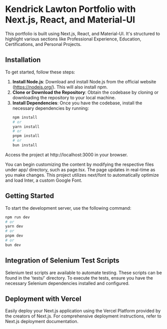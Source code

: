 # Kendrick Lawton Portfolio with Next.js, React, and Material-UI
This portfolio is built using Next.js, React, and Material-UI. It's structured to highlight various sections like Professional Experience, Education, Certifications, and Personal Projects.

## Installation
To get started, follow these steps:
1. **Install Node.js**: Download and install Node.js from the official website (https://nodejs.org/). This will also install npm.
2. **Clone or Download the Repository**: Obtain the codebase by cloning or downloading the repository to your local machine.
3. **Install Dependencies**: Once you have the codebase, install the necessary dependencies by running:
   ```bash
   npm install
   # or
   yarn install
   # or
   pnpm install
   # or
   bun install
   ```
Access the project at http://localhost:3000 in your browser.

You can begin customizing the content by modifying the respective files under app/ directory, such as page.tsx. The page updates in real-time as you make changes. This project utilizes next/font to automatically optimize and load Inter, a custom Google Font.

## Getting Started
To start the development server, use the following command:

```bash
npm run dev
# or
yarn dev
# or
pnpm dev
# or
bun dev
```
## Integration of Selenium Test Scripts
Selenium test scripts are available to automate testing. These scripts can be found in the 'tests/' directory. To execute the tests, ensure you have the necessary Selenium dependencies installed and configured.

## Deployment with Vercel
Easily deploy your Next.js application using the Vercel Platform provided by the creators of Next.js. For comprehensive deployment instructions, refer to Next.js deployment documentation.
